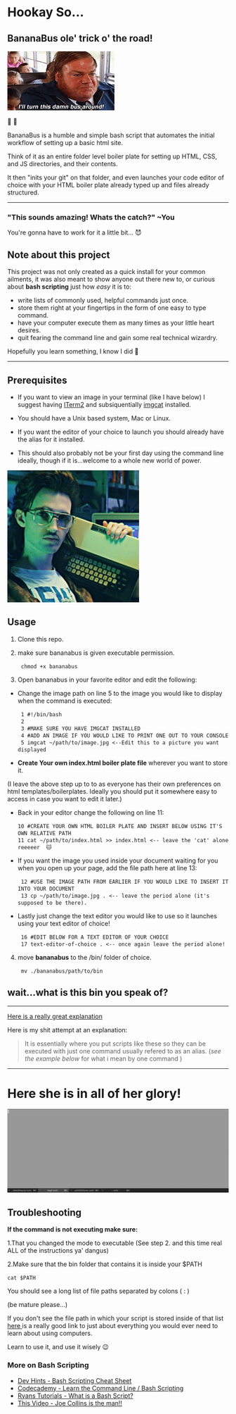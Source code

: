# Hookay So...


## BananaBus ole' trick o' the road!
![farley.gif](./tenor.gif)

 🍌 🚌  
 
 BananaBus is a humble and simple bash script that automates the initial workflow of setting up a basic html site.

 Think of it as an entire folder level boiler plate for setting up HTML, CSS, and JS directories, and their contents. 

It then "inits your git" on that folder, and even launches your code editor of choice with your HTML boiler plate already typed up and files already structured.

----

### "This sounds amazing! Whats the catch?" ~You 

You're gonna have to work for it a little bit... 😈

## Note about this project

This project was not only created as a quick install for your common ailments, it was also meant to show anyone out there new to, or curious about **bash scripting** just how *easy* it is to: 
* write lists of commonly used, helpful commands just once.
* store them right at your fingertips in the form of one easy to type command. 
* have your computer execute them as many times as your little heart desires.
* quit fearing the command line and gain some real technical wizardry.

Hopefully you learn something, I know I did 🧀 

----
## Prerequisites

* If you want to view an image in your terminal (like I have below) I suggest having [ITerm2](https://www.iterm2.com/) and subsiquentially [imgcat](https://github.com/eddieantonio/imgcat) installed.

* You should have a Unix based system, Mac or Linux.

* If you want the editor of your choice to launch you should already have the alias for it installed.

* This should also probably not be your first day using the command line ideally, though if it is...welcome to a whole new world of power.

![hackerman.jpg](./hackerman.jpg)
## Usage
1. Clone this repo.
2. make sure bananabus is given executable permission.

        chmod +x bananabus

3. Open bananabus in your favorite editor and edit the following:
 * Change the image path on line 5 to the image you would like to display when the command is executed:
         
        1 #!/bin/bash
        2
        3 #MAKE SURE YOU HAVE IMGCAT INSTALLED
        4 #ADD AN IMAGE IF YOU WOULD LIKE TO PRINT ONE OUT TO YOUR CONSOLE    
        5 imgcat ~/path/to/image.jpg <--Edit this to a picture you want displayed

  * **Create Your own index.html boiler plate file** wherever you want to store it. 
  
  (I leave the above step up to to as everyone has their own preferences on html templates/boilerplates. Ideally you should put it somewhere easy to access in case you want to edit it later.)
  * Back in your editor change the following on line 11:
            
        10 #CREATE YOUR OWN HTML BOILER PLATE AND INSERT BELOW USING IT'S OWN RELATIVE PATH
        11 cat ~/path/to/index.html >> index.html <-- leave the 'cat' alone reeeeer  🐱

 * If you want the image you used inside your document waiting for you when you open up your page, add the file path here at line 13:

        12 #USE THE IMAGE PATH FROM EARLIER IF YOU WOULD LIKE TO INSERT IT INTO YOUR DOCUMENT
        13 cp ~/path/to/image.jpg . <-- leave the period alone (it's supposed to be there).

 * Lastly just change the text editor you would like to use so it launches using your text editor of choice!

        16 #EDIT BELOW FOR A TEXT EDITOR OF YOUR CHOICE
        17 text-editor-of-choice . <-- once again leave the period alone!

4. move **bananabus** to the /bin/ folder of choice.
    
        mv ./bananabus/path/to/bin

 ## wait...what is this bin you speak of?

----

[Here is a really great explanation](http://www.linfo.org/bin.html)

Here is my shit attempt at an explanation:

>It is essentially where you put scripts like these so they can be executed with just one command usually refered to as an alias. (*see the example below* for what i mean by one command )

----

  # Here she is in all of her glory!

![bananabus.gif](./tty.gif)

  ## Troubleshooting

**If the command is not executing make sure:**

1.That you changed the mode to executable (See step 2. and this time real ALL of the instructions ya' dangus)

2.Make sure that the bin folder that contains it is inside your $PATH

    cat $PATH

You should see a long list of file paths separated by colons ( : )

 (be mature please...)

If you don't see the file path in which your script is stored inside of that list [ here ](https://google.com) is a really good link to just about everything you would ever need to learn about using computers. 

Learn to use it, and use it wisely 😉

### More on Bash Scripting
* [Dev Hints - Bash Scripting Cheat Sheet](https://devhints.io/bash)
* [Codecademy - Learn the Command Line / Bash Scripting](https://www.codecademy.com/learn/learn-the-command-line/modules/bash-scripting)
* [Ryans Tutorials - What is a Bash Script?](https://ryanstutorials.net/bash-scripting-tutorial/bash-script.php)
* [This Video - Joe Collins is the man!!](https://www.youtube.com/watch?v=oxuRxtrO2Ag)
